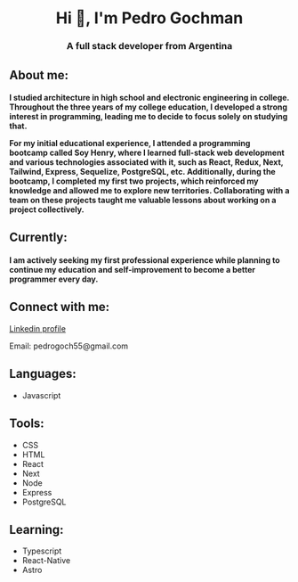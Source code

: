 <h1 align="center">Hi 👋, I'm Pedro Gochman</h1>
<h3 align="center">A full stack developer from Argentina</h3>

<h2>About me:</h2>
<h4>I studied architecture in high school and electronic engineering in college. Throughout the three years of my college education, I developed a strong interest in programming, leading me to decide to focus solely on studying that.

For my initial educational experience, I attended a programming bootcamp called Soy Henry, where I learned full-stack web development and various technologies associated with it, such as React, Redux, Next, Tailwind, Express, Sequelize, PostgreSQL, etc. Additionally, during the bootcamp, I completed my first two projects, which reinforced my knowledge and allowed me to explore new territories. Collaborating with a team on these projects taught me valuable lessons about working on a project collectively.
</h4>

<h2>Currently:</h2>
<h4>I am actively seeking my first professional experience while planning to continue my education and self-improvement to become a better programmer every day.</h4>

<h2 align="left">Connect with me:</h2>
<p align="left">
<a href="https://linkedin.com/in/pedro-gochman" target="blank">Linkedin profile</a>
</p>
<p>Email: pedrogoch55@gmail.com</p>

<h2 align="left">Languages:</h2>
<p></p>
<ul>
  <li>Javascript</li>
</ul>
<h2>Tools: </h2>
<ul>
  <li>CSS</li>
  <li>HTML</li>
  <li>React</li>
  <li>Next</li>
  <li>Node</li>
  <li>Express</li>
  <li>PostgreSQL</li>
</ul>

<h2>Learning:</h2>
<ul>
  <li>Typescript</li>
  <li>React-Native</li>
  <li>Astro</li>
</ul>
